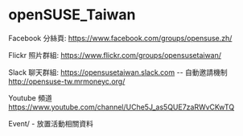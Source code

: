 # openSUSE_Taiwan

Facebook 分絲頁: https://www.facebook.com/groups/opensuse.zh/

Flickr 照片群組: https://www.flickr.com/groups/opensusetaiwan/

Slack 聊天群組: https://opensusetaiwan.slack.com
  -- 自動邀請機制 http://opensuse-tw.mrmoneyc.org/

Youtube 頻道 https://www.youtube.com/channel/UChe5J_as5QUE7zaRWvCKwTQ

Event/ - 放置活動相關資料
